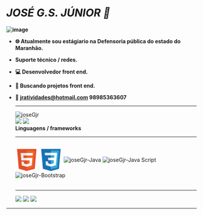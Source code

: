 <h1> <i>JOSÉ G.S. JÚNIOR 👋</i></h1>

 <b> ![image](https://media0.giphy.com/media/l378kgPmLyABZXrlC/200w.webp)

- 🌐 Atualmente sou estágiario na Defensoria pública do estado do Maranhão.
- Suporte técnico / redes.
- 💻 Desenvolvedor front end.
- 🤔 Buscando projetos front end.
- 📱 jratividades@hotmail.com 98985363607</b>
    <div>
    <hr>
    <div>
      <img src="https://komarev.com/ghpvc/?username=joseGjr&color=yellow" alt="joseGjr" />
      <div href="https://github.com/joseGjr">
        <img height="180em" src="https://github-readme-stats.vercel.app/api?username=joseGjr&show_icons=true&theme=highcontrast&include_all_commits=true&count_private=true"/>
        <img height="180em" src="https://github-readme-stats.vercel.app/api/top-langs/?username=joseGjr&layout=compact&langs_count=7&theme=highcontrast"/>
        <link rel = "stylesheet" href = "<link rel = "stylesheet" href = "https://cdn.jsdelivr.net/gh/devicons/devicon@v2.13.0/devicon.min.css">
    
    </div>
   <b >Linguagens / frameworks </b>                                                                                                                                 
   <hr>
   
    <div style="display: inline_block"><br>
      <link rel = "stylesheet" href = "https://cdn.jsdelivr.net/gh/devicons/devicon@v2.13.0/devicon.min.css">
      <img align="center" alt="joseGjr-HTML" height="60" width="60" src="https://raw.githubusercontent.com/devicons/devicon/master/icons/html5/html5-original.svg">
      <img align="center" alt="joseGjr-CSS" height="60" width="60" src="https://raw.githubusercontent.com/devicons/devicon/master/icons/css3/css3-original.svg">
      <img align="center" alt="joseGjr-Java" height="60" width="60" src="https://cdn.jsdelivr.net/gh/devicons/devicon/icons/java/java-original.svg" />
      <img <img align="center" alt="joseGjr-Java Script" height="60" width="60"src="https://cdn.jsdelivr.net/gh/devicons/devicon/icons/javascript/javascript-original.svg" />
      <img  <img align="center" alt="joseGjr-Bootstrap" height="60" width="60"  src="https://cdn.jsdelivr.net/gh/devicons/devicon/icons/bootstrap/bootstrap-plain-wordmark.svg" />


                                                                                                                                                   
    </div>
    <br>
   <hr>
  
    <a href="https://www.instagram.com/jg._junior_/" target="_blank"><img src="https://img.shields.io/badge/-Instagram-%23E4405F?style=for-the-badge&logo=instagram&logoColor=black" target="_blank"></a>
     <a href = "mailto:tubabajr@gmail.com"><img src="https://img.shields.io/badge/-Gmail-%23333?style=for-the-badge&logo=gmail&logoColor=black" target="_blank"></a>
     <a href="https://linkedin.com/in/josé-guiomar-silva-jr-1a968b198
  " target="_blank"><img src="https://img.shields.io/badge/-LinkedIn-%230077B5?style=for-the-badge&logo=linkedin&logoColor=silver" target="_blank"></a> 
  
<hr>
